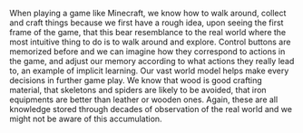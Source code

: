 When playing a game like Minecraft, we know how to walk around, collect and  craft things because we first have a rough idea, upon seeing the first frame of the game, that this bear resemblance to the real world where the most intuitive thing to do is to walk around and explore. Control buttons are memorized before and we can imagine how they correspond to actions in the game, and adjust our memory according to what actions they really lead to, an example of implicit learning. Our vast world model helps make every decisions in further game play. We know that wood is good crafting material, that skeletons and spiders are likely to be avoided, that iron equipments are better than leather or wooden ones. Again, these are all knowledge stored through decades of observation of the real world and we might not be aware of this accumulation.